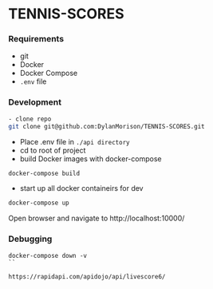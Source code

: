 # TENNIS-SCORES

### Requirements 
- git
- Docker
- Docker Compose
- `.env` file

### Development
```bash
- clone repo
git clone git@github.com:DylanMorison/TENNIS-SCORES.git
```
- Place .env file in `./api directory`
- cd to root of project
- build Docker images with docker-compose
```bash
docker-compose build
```
- start up all docker containeirs for dev 
```bash
docker-compose up 
```

Open browser and navigate to http://localhost:10000/

### Debugging 

```
docker-compose down -v
``

https://rapidapi.com/apidojo/api/livescore6/

